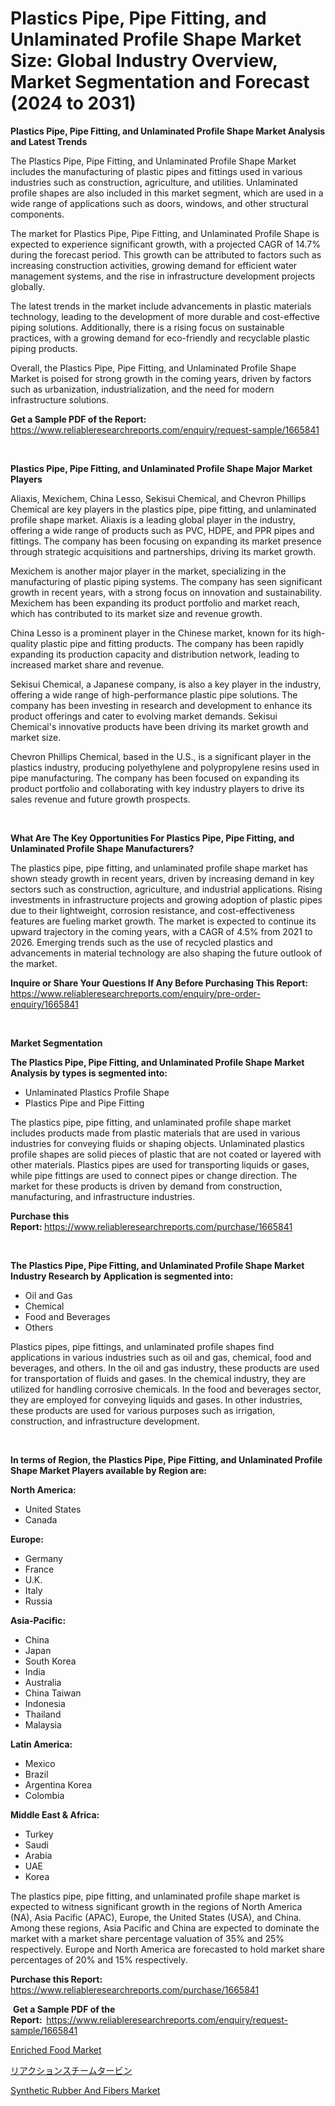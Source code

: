 <p><h1>Plastics Pipe, Pipe Fitting, and Unlaminated Profile Shape Market Size: Global Industry Overview, Market Segmentation and Forecast (2024 to 2031)</h1></p><p><strong>Plastics Pipe, Pipe Fitting, and Unlaminated Profile Shape Market Analysis and Latest Trends</strong></p>
<p><p>The Plastics Pipe, Pipe Fitting, and Unlaminated Profile Shape Market includes the manufacturing of plastic pipes and fittings used in various industries such as construction, agriculture, and utilities. Unlaminated profile shapes are also included in this market segment, which are used in a wide range of applications such as doors, windows, and other structural components.</p><p>The market for Plastics Pipe, Pipe Fitting, and Unlaminated Profile Shape is expected to experience significant growth, with a projected CAGR of 14.7% during the forecast period. This growth can be attributed to factors such as increasing construction activities, growing demand for efficient water management systems, and the rise in infrastructure development projects globally.</p><p>The latest trends in the market include advancements in plastic materials technology, leading to the development of more durable and cost-effective piping solutions. Additionally, there is a rising focus on sustainable practices, with a growing demand for eco-friendly and recyclable plastic piping products.</p><p>Overall, the Plastics Pipe, Pipe Fitting, and Unlaminated Profile Shape Market is poised for strong growth in the coming years, driven by factors such as urbanization, industrialization, and the need for modern infrastructure solutions.</p></p>
<p><strong>Get a Sample PDF of the Report:&nbsp;</strong> <a href="https://www.reliableresearchreports.com/enquiry/request-sample/1665841">https://www.reliableresearchreports.com/enquiry/request-sample/1665841</a></p>
<p>&nbsp;</p>
<p><strong>Plastics Pipe, Pipe Fitting, and Unlaminated Profile Shape Major Market Players</strong></p>
<p><p>Aliaxis, Mexichem, China Lesso, Sekisui Chemical, and Chevron Phillips Chemical are key players in the plastics pipe, pipe fitting, and unlaminated profile shape market. Aliaxis is a leading global player in the industry, offering a wide range of products such as PVC, HDPE, and PPR pipes and fittings. The company has been focusing on expanding its market presence through strategic acquisitions and partnerships, driving its market growth.</p><p>Mexichem is another major player in the market, specializing in the manufacturing of plastic piping systems. The company has seen significant growth in recent years, with a strong focus on innovation and sustainability. Mexichem has been expanding its product portfolio and market reach, which has contributed to its market size and revenue growth.</p><p>China Lesso is a prominent player in the Chinese market, known for its high-quality plastic pipe and fitting products. The company has been rapidly expanding its production capacity and distribution network, leading to increased market share and revenue.</p><p>Sekisui Chemical, a Japanese company, is also a key player in the industry, offering a wide range of high-performance plastic pipe solutions. The company has been investing in research and development to enhance its product offerings and cater to evolving market demands. Sekisui Chemical's innovative products have been driving its market growth and market size.</p><p>Chevron Phillips Chemical, based in the U.S., is a significant player in the plastics industry, producing polyethylene and polypropylene resins used in pipe manufacturing. The company has been focused on expanding its product portfolio and collaborating with key industry players to drive its sales revenue and future growth prospects.</p></p>
<p>&nbsp;</p>
<p><strong>What Are The Key Opportunities For Plastics Pipe, Pipe Fitting, and Unlaminated Profile Shape Manufacturers?</strong></p>
<p><p>The plastics pipe, pipe fitting, and unlaminated profile shape market has shown steady growth in recent years, driven by increasing demand in key sectors such as construction, agriculture, and industrial applications. Rising investments in infrastructure projects and growing adoption of plastic pipes due to their lightweight, corrosion resistance, and cost-effectiveness features are fueling market growth. The market is expected to continue its upward trajectory in the coming years, with a CAGR of 4.5% from 2021 to 2026. Emerging trends such as the use of recycled plastics and advancements in material technology are also shaping the future outlook of the market.</p></p>
<p><strong>Inquire or Share Your Questions If Any Before Purchasing This Report:</strong> <a href="https://www.reliableresearchreports.com/enquiry/pre-order-enquiry/1665841">https://www.reliableresearchreports.com/enquiry/pre-order-enquiry/1665841</a></p>
<p>&nbsp;</p>
<p><strong>Market Segmentation</strong></p>
<p><strong>The Plastics Pipe, Pipe Fitting, and Unlaminated Profile Shape Market Analysis by types is segmented into:</strong></p>
<p><ul><li>Unlaminated Plastics Profile Shape</li><li>Plastics Pipe and Pipe Fitting</li></ul></p>
<p><p>The plastics pipe, pipe fitting, and unlaminated profile shape market includes products made from plastic materials that are used in various industries for conveying fluids or shaping objects. Unlaminated plastics profile shapes are solid pieces of plastic that are not coated or layered with other materials. Plastics pipes are used for transporting liquids or gases, while pipe fittings are used to connect pipes or change direction. The market for these products is driven by demand from construction, manufacturing, and infrastructure industries.</p></p>
<p><strong>Purchase this Report:&nbsp;</strong><a href="https://www.reliableresearchreports.com/purchase/1665841">https://www.reliableresearchreports.com/purchase/1665841</a></p>
<p>&nbsp;</p>
<p><strong>The Plastics Pipe, Pipe Fitting, and Unlaminated Profile Shape Market Industry Research by Application is segmented into:</strong></p>
<p><ul><li>Oil and Gas</li><li>Chemical</li><li>Food and Beverages</li><li>Others</li></ul></p>
<p><p>Plastics pipes, pipe fittings, and unlaminated profile shapes find applications in various industries such as oil and gas, chemical, food and beverages, and others. In the oil and gas industry, these products are used for transportation of fluids and gases. In the chemical industry, they are utilized for handling corrosive chemicals. In the food and beverages sector, they are employed for conveying liquids and gases. In other industries, these products are used for various purposes such as irrigation, construction, and infrastructure development.</p></p>
<p>&nbsp;</p>
<p><strong>In terms of Region, the Plastics Pipe, Pipe Fitting, and Unlaminated Profile Shape Market Players available by Region are:</strong></p>
<p>
    <p> <strong> North America: </strong>
        <ul>
            <li>United States</li>
            <li>Canada</li>
        </ul>
        </p> 
    <p> <strong> Europe: </strong>
        <ul>
            <li>Germany</li>
            <li>France</li>
            <li>U.K.</li>
            <li>Italy</li>
            <li>Russia</li>
        </ul>
        </p> 
    <p> <strong> Asia-Pacific: </strong>
        <ul>
            <li>China</li>
            <li>Japan</li>
            <li>South Korea</li>
            <li>India</li>
            <li>Australia</li>
            <li>China Taiwan</li>
            <li>Indonesia</li>
            <li>Thailand</li>
            <li>Malaysia</li>
        </ul>
        </p> 
    <p> <strong> Latin America: </strong>
        <ul>
            <li>Mexico</li>
            <li>Brazil</li>
            <li>Argentina Korea</li>
            <li>Colombia</li>
        </ul>
        </p> 
    <p> <strong> Middle East & Africa: </strong>
        <ul>
            <li>Turkey</li>
            <li>Saudi</li>
            <li>Arabia</li>
            <li>UAE</li>
            <li>Korea</li>
        </ul>
    </p>
    </p>
<p><p>The plastics pipe, pipe fitting, and unlaminated profile shape market is expected to witness significant growth in the regions of North America (NA), Asia Pacific (APAC), Europe, the United States (USA), and China. Among these regions, Asia Pacific and China are expected to dominate the market with a market share percentage valuation of 35% and 25% respectively. Europe and North America are forecasted to hold market share percentages of 20% and 15% respectively.</p></p>
<p><strong>Purchase this Report: </strong><a href="https://www.reliableresearchreports.com/purchase/1665841">https://www.reliableresearchreports.com/purchase/1665841</a></p>
<p>&nbsp;<strong>Get a Sample PDF of the Report:&nbsp;&nbsp;</strong><a href="https://www.reliableresearchreports.com/enquiry/request-sample/1665841">https://www.reliableresearchreports.com/enquiry/request-sample/1665841</a></p>
<p><strong></strong></p>
<p><p><a href="https://view.publitas.com/reportprime-1/enriched-food-market-size-global-industry-overview-market-segmentation-and-forecast-2024-to-2031/">Enriched Food Market</a></p><p><a href="https://github.com/mohamedbakry57/Market-Research-Report-List-3/blob/main/6023683388.md">リアクションスチームタービン</a></p><p><a href="https://github.com/JameTravis/Market-Research-Report-List-4/blob/main/synthetic-rubber-and-fibers-market.md">Synthetic Rubber And Fibers Market</a></p></p>